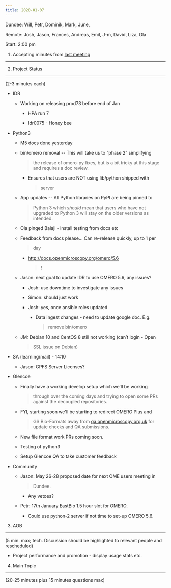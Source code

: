 ```yaml
---
title: 2020-01-07
---
```


Dundee: Will, Petr, Dominik, Mark, June,

Remote: Josh, Jason, Frances, Andreas, Emil, J-m, David, Liza, Ola

Start: 2:00 pm

1. Accepting minutes from [<u>last meeting</u>](https://drive.google.com/open?id=1TndXeC3wQSZVEaB5ZGpEAaPRl1QAufSI)
-------------------------------------------------------------------------------------------------------------------

2. Project Status
-----------------

(2-3 minutes each)

-   IDR

    -   Working on releasing prod73 before end of Jan

        -   HPA run 7

        -   Idr0075 - Honey bee

-   Python3

    -   M5 docs done yesterday

    -   bin/omero removal -- This will take us to “phase 2” simplifying
        > the release of omero-py fixes, but is a bit tricky at this
        > stage and requires a doc review.

        -   Ensures that users are NOT using lib/python shipped with
            > server

    -   App updates -- All Python libraries on PyPI are being pinned to
        > Python 3 which *should* mean that users who have not upgraded
        > to Python 3 will stay on the older versions as intended.

    -   Ola pinged Balaji - install testing from docs etc

    -   Feedback from docs please… Can re-release quickly, up to 1 per
        > day

        -   [<u>http://docs.openmicroscopy.org/omero/5.6</u>](http://docs.openmicroscopy.org/omero/5.6)
            > !

    -   Jason: next goal to update IDR to use OMERO 5.6, any issues?

        -   Josh: use downtime to investigate any issues

        -   Simon: should just work

        -   Josh: yes, once ansible roles updated

            -   Data ingest changes - need to update google doc. E.g.
                > remove bin/omero

    -   JM: Debian 10 and CentOS 8 still not working (can’t login - Open
        > SSL issue on Debian)

-   SA (learning/mail) - 14:10

    -   Jason: GPFS Server Licenses?

-   Glencoe

    -   Finally have a working develop setup which we'll be working
        > through over the coming days and trying to open some PRs
        > against the decoupled repositories.

    -   FYI, starting soon we'll be starting to redirect OMERO Plus and
        > GS Bio-Formats away from
        > [qa.openmicroscopy.org.uk](http://qa.openmicroscopy.org.uk/)
        > for update checks and QA submissions.

    -   New file format work PRs coming soon.

    -   Testing of python3

    -   Setup Glencoe QA to take customer feedback

-   Community

    -   Jason: May 26-28 proposed date for next OME users meeting in
        > Dundee.

        -   Any vetoes?

    -   Petr: 17th January EastBio 1.5 hour slot for OMERO.

        -   Could use python-2 server if not time to set-up OMERO 5.6.

3. AOB
------

(5 min. max; tech. Discussion should be highlighted to relevant people
and rescheduled)

-   Project performance and promotion - display usage stats etc.

4. Main Topic
-------------

(20-25 minutes plus 15 minutes questions max)
